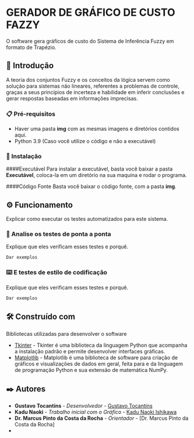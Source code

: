 # GERADOR DE GRÁFICO DE CUSTO FAZZY
O software gera gráficos de custo do Sistema de Inferência Fuzzy em formato de Trapézio.

## 🚀 Introdução

A teoria dos conjuntos Fuzzy e os conceitos da lógica servem como solução para sistemas não lineares, referentes a problemas de controle, graças a seus princípios de incerteza e habilidade em inferir conclusões e gerar respostas baseadas em informações imprecisas.

### 📋 Pré-requisitos

- Haver uma pasta **img** com as mesmas imagens e diretórios contidos aqui.
- Python 3.9 (Caso você utilize o código e não a executável)


### 🔧 Instalação
####Executável
Para instalar a executável, basta você baixar a pasta **Executável**, coloca-la em um diretório na sua maquina e rodar o programa.

####Código Fonte
Basta você baixar o código fonte, com a pasta **img**.

## ⚙️ Funcionamento


Explicar como executar os testes automatizados para este sistema.

### 🔩 Analise os testes de ponta a ponta

Explique que eles verificam esses testes e porquê.

```
Dar exemplos
```

### ⌨️ E testes de estilo de codificação

Explique que eles verificam esses testes e porquê.

```
Dar exemplos
```

## 🛠️ Construído com

Bibliotecas utilizadas para desenvolver o software

* [Tkinter](https://docs.python.org/pt-br/3/library/tk.html) - Tkinter é uma biblioteca da linguagem Python que acompanha a instalação padrão e permite desenvolver interfaces gráficas.
* [Matplotlib](https://matplotlib.org/stable/index.html) - Matplotlib é uma biblioteca de software para criação de gráficos e visualizações de dados em geral, feita para e da linguagem de programação Python e sua extensão de matemática NumPy.

## ✒️ Autores

* **Gustavo Tocantins** - *Desenvolvedor* - [Gustavo Tocantins](https://www.instagram.com/gustavo.tocantinss/)
* **Kadu Naoki** - *Trabalho inicial com o Gráfico* - [Kadu Naoki Ishikawa](https://www.instagram.com/knaokiiii/)
* **Dr. Marcus Pinto da Costa da Rocha** - *Orientador* - [Dr. Marcus Pinto da Costa da Rocha]
* 
